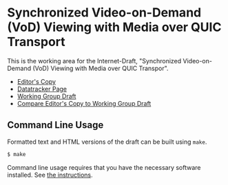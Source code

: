 # Synchronized Video-on-Demand (VoD) Viewing with Media over QUIC Transport

This is the working area for the Internet-Draft, "Synchronized Video-on-Demand (VoD) Viewing with Media over QUIC Transpor".

* [Editor's Copy](https://streaming-university.github.io/draft-shareplay-moq/#go.draft-pehlivanoglu-shareplay.html)
* [Datatracker Page](https://datatracker.ietf.org/doc/draft-pehlivanoglu-shareplay)
* [Working Group Draft](https://datatracker.ietf.org/doc/html/draft-pehlivanoglu-shareplay)
* [Compare Editor's Copy to Working Group Draft](https://streaming-university.github.io/draft-shareplay-moq/#go.draft-pehlivanoglu-shareplay.diff)

## Command Line Usage

Formatted text and HTML versions of the draft can be built using `make`.

```sh
$ make
```

Command line usage requires that you have the necessary software installed.  See
[the instructions](https://github.com/martinthomson/i-d-template/blob/main/doc/SETUP.md).

